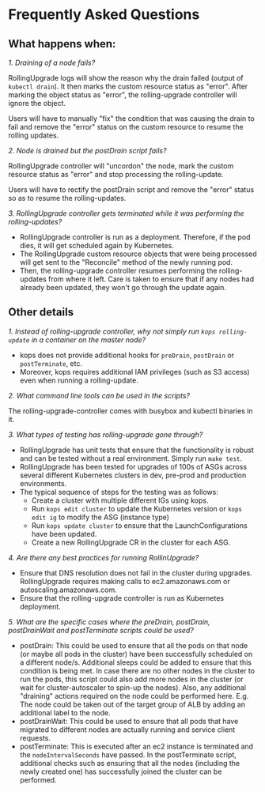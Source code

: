 # Frequently Asked Questions

## What happens when:

_1. Draining of a node fails?_

RollingUpgrade logs will show the reason why the drain failed (output of `kubectl drain`). It then marks the custom resource status as "error". After marking the object status as "error", the rolling-upgrade controller will ignore the object.

Users will have to manually "fix" the condition that was causing the drain to fail and remove the "error" status on the custom resource to resume the rolling updates.

_2. Node is drained but the postDrain script fails?_

RollingUpgrade controller will "uncordon" the node, mark the custom resource status as "error" and stop processing the rolling-update.

Users will have to rectify the postDrain script and remove the "error" status so as to resume the rolling-updates.

_3. RollingUpgrade controller gets terminated while it was performing the rolling-updates?_

- RollingUpgrade controller is run as a deployment. Therefore, if the pod dies, it will get scheduled again by Kubernetes.
- The RollingUpgrade custom resource objects that were being processed will get sent to the "Reconcile" method of the newly running pod.
- Then, the rolling-upgrade controller resumes performing the rolling-updates from where it left. Care is taken to ensure that if any nodes had already been updated, they won't go through the update again.

## Other details

_1. Instead of rolling-upgrade controller, why not simply run `kops rolling-update` in a container on the master node?_

- kops does not provide additional hooks for `preDrain`, `postDrain` or `postTerminate`, etc.
- Moreover, kops requires additional IAM privileges (such as S3 access) even when running a rolling-update.

_2. What command line tools can be used in the scripts?_

The rolling-upgrade-controller comes with busybox and kubectl binaries in it.

_3. What types of testing has rolling-upgrade gone through?_

- RollingUpgrade has unit tests that ensure that the functionality is robust and can be tested without a real environment. Simply run `make test`.
- RollingUpgrade has been tested for upgrades of 100s of ASGs across several different Kubernetes clusters in dev, pre-prod and production environments.
- The typical sequence of steps for the testing was as follows:
  - Create a cluster with multiple different IGs using kops.
  - Run `kops edit cluster` to update the Kubernetes version or `kops edit ig` to modify the ASG (instance type)
  - Run `kops update cluster` to ensure that the LaunchConfigurations have been updated.
  - Create a new RollingUpgrade CR in the cluster for each ASG.

_4. Are there any best practices for running RollinUpgrade?_

- Ensure that DNS resolution does not fail in the cluster during upgrades. RollingUpgrade requires making calls to ec2.amazonaws.com or autoscaling.amazonaws.com.
- Ensure that the rolling-upgrade controller is run as Kubernetes deployment.

_5. What are the specific cases where the preDrain, postDrain, postDrainWait and postTerminate scripts could be used?_

- postDrain: This could be used to ensure that all the pods on that node (or maybe all pods in the cluster) have been successfully scheduled on a different node/s. Additional sleeps could be added to ensure that this condition is being met. In case there are no other nodes in the cluster to run the pods, this script could also add more nodes in the cluster (or wait for cluster-autoscaler to spin-up the nodes). Also, any additional "draining" actions required on the node could be performed here. E.g. The node could be taken out of the target group of ALB by adding an additional label to the node.
- postDrainWait: This could be used to ensure that all pods that have migrated to different nodes are actually running and service client requests.
- postTerminate: This is executed after an ec2 instance is terminated and the `nodeIntervalSeconds` have passed. In the postTerminate script, additional checks such as ensuring that all the nodes (including the newly created one) has successfully joined the cluster can be performed.
